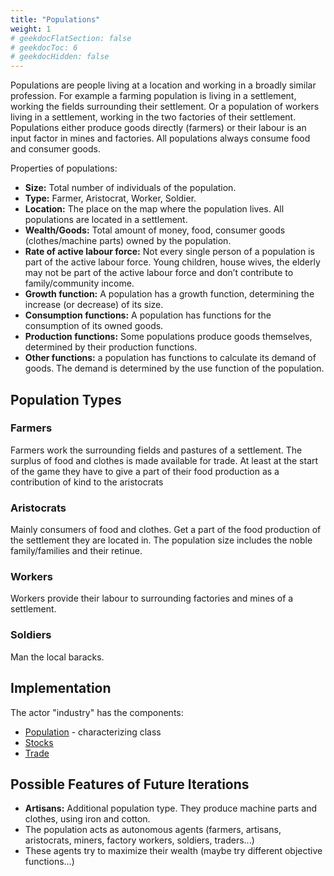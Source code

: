 ```yaml
---
title: "Populations"
weight: 1
# geekdocFlatSection: false
# geekdocToc: 6
# geekdocHidden: false
---
```


Populations are people living at a location and working in a broadly similar profession. For example a farming population is living in a settlement, working the fields surrounding their settlement. Or a population of workers living in a settlement, working in the two factories of their settlement. Populations either produce goods directly (farmers) or their labour is an input factor in mines and factories. All populations always consume food and consumer goods.

Properties of populations:

* **Size:** Total number of individuals of the population.
* **Type:** Farmer, Aristocrat, Worker, Soldier.
* **Location:** The place on the map where the population lives. All populations are located in a settlement.
* **Wealth/Goods:** Total amount of money, food, consumer goods (clothes/machine parts) owned by the population.
* **Rate of active labour force:** Not every single person of a population is part of the active labour force. Young children, house wives, the elderly may not be part of the active labour force and don’t contribute to family/community income.
* **Growth function:** A population has a growth function, determining the increase (or decrease) of its size.
* **Consumption functions:** A population has functions for the consumption of its owned goods.
* **Production functions:** Some populations produce goods themselves, determined by their production functions.
* **Other functions:** a population has functions to calculate its demand of goods. The demand is determined by the use function of the population.

## Population Types

### Farmers

Farmers work the surrounding fields and pastures of a settlement. The surplus of food and clothes is made available for trade. At least at the start of the game they have to give a part of their food production as a contribution of kind to the aristocrats

### Aristocrats

Mainly consumers of food and clothes. Get a part of the food production of the settlement they are located in. The population size includes the noble family/families and their retinue.

### Workers

Workers provide their labour to surrounding factories and mines of a settlement.

### Soldiers

Man the local baracks.

## Implementation

The actor "industry" has the components:

* [Population](classes/characterizing-classes/Population/) - characterizing class
* [Stocks](classes/general-classes/Stocks/)
* [Trade](classes/general-classes/Trade/)

## Possible Features of Future Iterations

* **Artisans:** Additional population type. They produce machine parts and clothes, using iron and cotton.
* The population acts as autonomous agents (farmers, artisans, aristocrats, miners, factory workers, soldiers, traders...)
* These agents try to maximize their wealth (maybe try different objective functions...)
